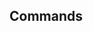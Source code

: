 <!-- Space: SlidesDevSecOps -->
<!-- Parent: Project -->
<!-- Title: Commands -->

<!-- Label: SlidesDevSecOps -->
<!-- Label: Project -->
<!-- Label: Commands -->
<!-- Include: docs/disclaimer.md -->
<!-- Include: ac:toc -->

## Commands
